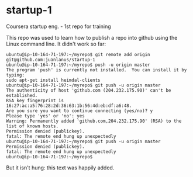 startup-1
=========

Coursera startup eng. - 1st repo for training

This repo was used to learn how to publish a repo into github using the Linux command line. 
It didn't work so far: 

    ubuntu@ip-10-164-71-197:~/myrepo$ git remote add origin git@github.com:juanlanus/startup-1
    ubuntu@ip-10-164-71-197:~/myrepo$ push -u origin master
    The program 'push' is currently not installed.  You can install it by typing:
    sudo apt-get install heimdal-clients
    ubuntu@ip-10-164-71-197:~/myrepo$ git push -u origin master
    The authenticity of host 'github.com (204.232.175.90)' can't be established.
    RSA key fingerprint is 16:27:ac:a5:76:28:2d:36:63:1b:56:4d:eb:df:a6:48.
    Are you sure you want to continue connecting (yes/no)? y
    Please type 'yes' or 'no': yes
    Warning: Permanently added 'github.com,204.232.175.90' (RSA) to the list of known hosts.
    Permission denied (publickey).
    fatal: The remote end hung up unexpectedly
    ubuntu@ip-10-164-71-197:~/myrepo$ git push -u origin master
    Permission denied (publickey).
    fatal: The remote end hung up unexpectedly
    ubuntu@ip-10-164-71-197:~/myrepo$ 

But it isn't hung: this text was happily added. 
